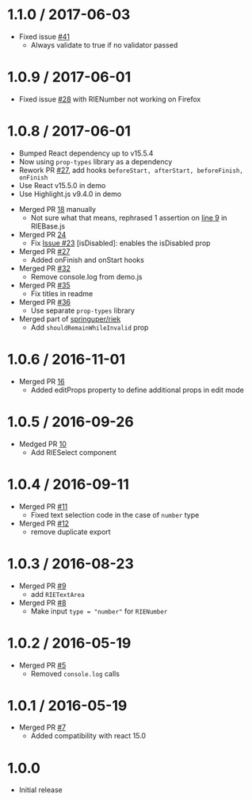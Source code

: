 1.1.0 / 2017-06-03
=================
- Fixed issue [#41](https://github.com/kaivi/riek/issues/41)
  * Always validate to true if no validator passed

1.0.9 / 2017-06-01
=================

- Fixed issue [#28](https://github.com/kaivi/riek/issues/28) with RIENumber not working on Firefox

1.0.8 / 2017-06-01
==================

- Bumped React dependency up to v15.5.4
- Now using `prop-types` library as a dependency
- Rework PR [#27](https://github.com/kaivi/riek/pull/27), add hooks `beforeStart, afterStart, beforeFinish, onFinish`
- Use React v15.5.0 in demo
- Use Highlight.js v9.4.0 in demo

* Merged PR [18](https://github.com/kaivi/riek/pull/16) manually
  - Not sure what that means, rephrased 1 assertion on [line 9](https://github.com/kaivi/riek/blob/master/src/RIEBase.js#L10) in RIEBase.js
* Merged PR [24](https://github.com/kaivi/riek/pull/24)
  - Fix [Issue #23](https://github.com/kaivi/riek/issues/23) [isDisabled]: enables the isDisabled prop
* Merged PR [#27](https://github.com/kaivi/riek/pull/27)
  - Added onFinish and onStart hooks
* Merged PR [#32](https://github.com/kaivi/riek/pull/32)
  - Remove console.log from demo.js
* Merged PR [#35](https://github.com/kaivi/riek/pull/35)
  - Fix titles in readme
* Merged PR [#36](https://github.com/kaivi/riek/pull/36)
  - Use separate `prop-types` library
* Merged part of [springuper/riek](https://github.com/springuper/riek/commit/741c75d808f25d3ef5ecf1483162e24abb6bd677)
  - Add `shouldRemainWhileInvalid` prop

1.0.6 / 2016-11-01
==================

* Merged PR [16](https://github.com/kaivi/riek/pull/16)
  - Added editProps property to define additional props in edit mode

1.0.5 / 2016-09-26
==================

* Medged PR [10](https://github.com/kaivi/riek/pull/10)
  - Add RIESelect component

1.0.4 / 2016-09-11
==================

* Merged PR [#11](https://github.com/kaivi/riek/pull/9)
  - Fixed text selection code in the case of `number` type
* Merged PR [#12](https://github.com/kaivi/riek/pull/12)
  - remove duplicate export

1.0.3 / 2016-08-23
==================

* Merged PR [#9](https://github.com/kaivi/riek/pull/9)
  - add `RIETextArea`
* Merged PR [#8](https://github.com/kaivi/riek/pull/8)
  - Make input `type = "number"` for `RIENumber`

1.0.2 / 2016-05-19
==================

* Merged PR [#5](https://github.com/kaivi/riek/pull/5)
  - Removed `console.log` calls

1.0.1 / 2016-05-19
==================

* Merged PR [#7](https://github.com/kaivi/riek/pull/7)
  - Added compatibility with react 15.0

1.0.0
==================

* Initial release
